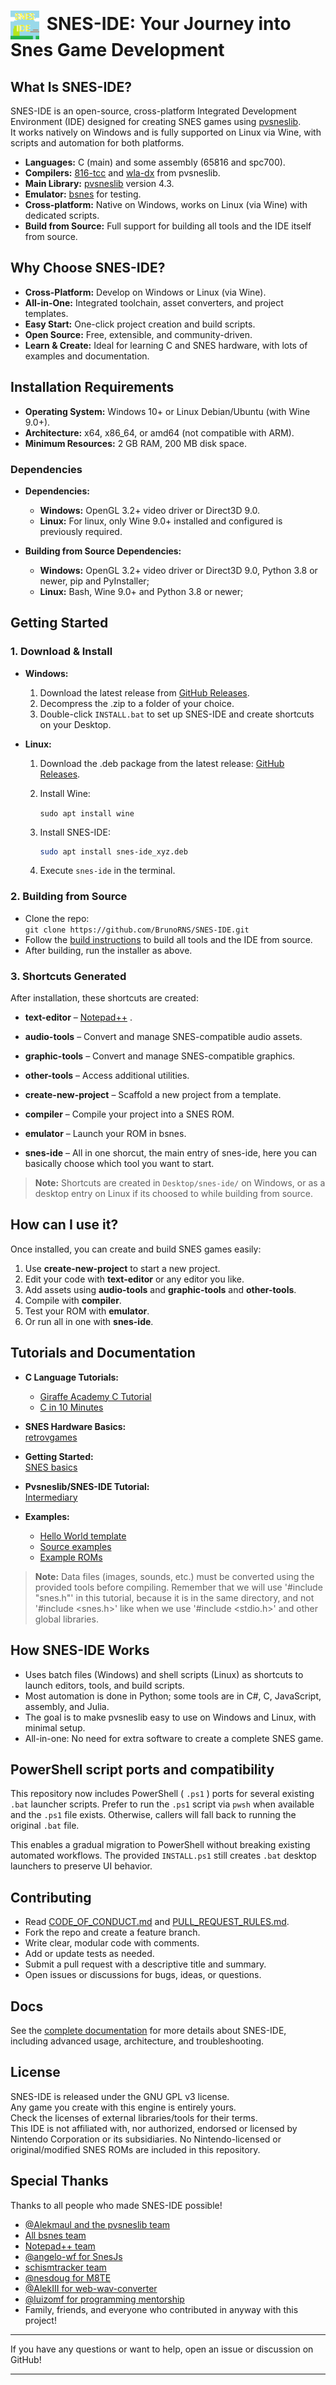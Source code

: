# <img src="./assets/icons/icon.png" alt="SNES-IDE" width="46" style="vertical-align:middle;margin-right:5px;"> SNES-IDE: Your Journey into Snes Game Development

## What Is SNES-IDE?

SNES-IDE is an open-source, cross-platform Integrated Development Environment (IDE) designed for creating SNES games using [pvsneslib](https://github.com/alekmaul/pvsneslib).  
It works natively on Windows and is fully supported on Linux via Wine, with scripts and automation for both platforms.

- **Languages:** C (main) and some assembly (65816 and spc700).
- **Compilers:** [816-tcc](https://github.com/alekmaul/tcc) and [wla-dx](https://github.com/vhelin/wla-dx) from pvsneslib.
- **Main Library:** [pvsneslib](https://github.com/alekmaul/pvsneslib) version 4.3.
- **Emulator:** [bsnes](https://github.com/bsnes-emu/bsnes) for testing.
- **Cross-platform:** Native on Windows, works on Linux (via Wine) with dedicated scripts.
- **Build from Source:** Full support for building all tools and the IDE itself from source.

## Why Choose SNES-IDE?

- **Cross-Platform:** Develop on Windows or Linux (via Wine).
- **All-in-One:** Integrated toolchain, asset converters, and project templates.
- **Easy Start:** One-click project creation and build scripts.
- **Open Source:** Free, extensible, and community-driven.
- **Learn & Create:** Ideal for learning C and SNES hardware, with lots of examples and documentation.

## Installation Requirements

- **Operating System:** Windows 10+ or Linux Debian/Ubuntu (with Wine 9.0+).
- **Architecture:** x64, x86_64, or amd64 (not compatible with ARM).
- **Minimum Resources:** 2 GB RAM, 200 MB disk space.

### Dependencies

- **Dependencies:**
  - **Windows:** OpenGL 3.2+ video driver or Direct3D 9.0.
  - **Linux:** For linux, only Wine 9.0+ installed and configured is previously required.

- **Building from Source Dependencies:**
  - **Windows:** OpenGL 3.2+ video driver or Direct3D 9.0, Python 3.8 or newer, pip and PyInstaller;
  - **Linux:** Bash, Wine 9.0+ and Python 3.8 or newer;

## Getting Started

### 1. Download & Install

- **Windows:**
  1. Download the latest release from [GitHub Releases](https://github.com/BrunoRNS/SNES-IDE/releases/latest).
  2. Decompress the .zip to a folder of your choice.
  3. Double-click `INSTALL.bat` to set up SNES-IDE and create shortcuts on your Desktop.

- **Linux:**
  1. Download the .deb package from the latest release: [GitHub Releases](https://github.com/BrunoRNS/SNES-IDE/releases/latest).

  2. Install Wine:  

     `sudo apt install wine`

  3. Install SNES-IDE:

     ```sh
     sudo apt install snes-ide_xyz.deb
     ```

  4. Execute `snes-ide` in the terminal.

### 2. Building from Source

- Clone the repo:  
  `git clone https://github.com/BrunoRNS/SNES-IDE.git`
- Follow the [build instructions](./build/BUILDING_FROM_SOURCE.md) to build all tools and the IDE from source.
- After building, run the installer as above.

### 3. Shortcuts Generated

After installation, these shortcuts are created:

- **text-editor** – [Notepad++](https://github.com/notepad-plus-plus/notepad-plus-plus) .
- **audio-tools** – Convert and manage SNES-compatible audio assets.
- **graphic-tools** – Convert and manage SNES-compatible graphics.
- **other-tools** – Access additional utilities.
- **create-new-project** – Scaffold a new project from a template.
- **compiler** – Compile your project into a SNES ROM.
- **emulator** – Launch your ROM in bsnes.

- **snes-ide** – All in one shorcut, the main entry of snes-ide, here you can basically choose which tool you want to start.

> **Note:** Shortcuts are created in `Desktop/snes-ide/` on Windows, or as a desktop entry on Linux if its choosed to while building from source.

## How can I use it?

Once installed, you can create and build SNES games easily:

1. Use **create-new-project** to start a new project.
2. Edit your code with **text-editor** or any editor you like.
3. Add assets using **audio-tools** and **graphic-tools** and **other-tools**.
4. Compile with **compiler**.
5. Test your ROM with **emulator**.
6. Or run all in one with **snes-ide**.

## Tutorials and Documentation

- **C Language Tutorials:**
  - [Giraffe Academy C Tutorial](https://youtu.be/KJgsSFOSQv0)
  - [C in 10 Minutes](https://youtu.be/dTp0c41XnrQ)

- **SNES Hardware Basics:**  
  [retrovgames](https://retrovgames.com/snes-hardware-explained/)

- **Getting Started:**  
  [SNES basics](./docs/snes-basic/README.md)

- **Pvsneslib/SNES-IDE Tutorial:**  
  [Intermediary](./docs/pvsneslib/README.md)

- **Examples:**
  - [Hello World template](./tests/template/)
  - [Source examples](./docs/examples/)
  - [Example ROMs](./libs/bsnes/Roms/examples/)

> **Note:** Data files (images, sounds, etc.) must be converted using the provided tools before compiling. Remember that we will use '#include "snes.h"' in this tutorial, because it is in the same directory, and not '#include <snes.h>' like when we use '#include <stdio.h>' and other global libraries.

## How SNES-IDE Works

- Uses batch files (Windows) and shell scripts (Linux) as shortcuts to launch editors, tools, and build scripts.
- Most automation is done in Python; some tools are in C#, C, JavaScript, assembly, and Julia.
- The goal is to make pvsneslib easy to use on Windows and Linux, with minimal setup.
- All-in-one: No need for extra software to create a complete SNES game.

## PowerShell script ports and compatibility

This repository now includes PowerShell ( `.ps1` ) ports for several existing `.bat` launcher scripts. Prefer to run the `.ps1` script via `pwsh` when available and the `.ps1` file exists. Otherwise, callers will fall back to running the original `.bat` file.

This enables a gradual migration to PowerShell without breaking existing automated workflows. The provided `INSTALL.ps1` still creates `.bat` desktop launchers to preserve UI behavior.

## Contributing

- Read [CODE_OF_CONDUCT.md](./CODE_OF_CONDUCT.md) and [PULL_REQUEST_RULES.md](./PULL_REQUEST_RULES.md).
- Fork the repo and create a feature branch.
- Write clear, modular code with comments.
- Add or update tests as needed.
- Submit a pull request with a descriptive title and summary.
- Open issues or discussions for bugs, ideas, or questions.

## Docs

See the [complete documentation](./docs/SNES-IDE.docs.md) for more details about SNES-IDE, including advanced usage, architecture, and troubleshooting.

## License

SNES-IDE is released under the GNU GPL v3 license.  
Any game you create with this engine is entirely yours.  
Check the licenses of external libraries/tools for their terms.  
This IDE is not affiliated with, nor authorized, endorsed or licensed by Nintendo Corporation or its subsidiaries. No Nintendo-licensed or original/modified SNES ROMs are included in this repository.

## Special Thanks

Thanks to all people who made SNES-IDE possible!

- [@Alekmaul and the pvsneslib team](https://github.com/alekmaul/pvsneslib)
- [All bsnes team](https://github.com/bsnes-emu/bsnes)
- [Notepad++ team](https://github.com/notepad-plus-plus/notepad-plus-plus)
- [@angelo-wf for SnesJs](https://github.com/angelo-wf/SnesJs)
- [schismtracker team](https://github.com/schismtracker/schismtracker)
- [@nesdoug for M8TE](https://github.com/nesdoug/M8TE)
- [@AlekIII for web-wav-converter](https://github.com/AlexIII/web-wav-converter)
- [@luizomf for programming mentorship](https://github.com/luizomf)
- Family, friends, and everyone who contributed in anyway with this project!

---

If you have any questions or want to help, open an issue or discussion on GitHub!

---
